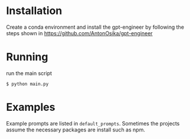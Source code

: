 
# Installation

Create a conda environment and install the gpt-engineer by following the steps shown in https://github.com/AntonOsika/gpt-engineer

# Running

run the main script
```
$ python main.py
```

# Examples
Example prompts are listed in `default_prompts`. Sometimes the projects assume the necessary packages are install such as npm.
